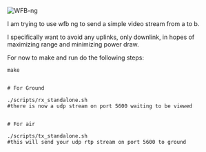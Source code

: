 ![WFB-ng](doc/logo-big.png)

I am trying to use wfb ng to send a simple video stream from a to b.

I specifically want to avoid any uplinks, only downlink, in hopes of maximizing range and minimizing power draw.

For now to make and run do the following steps:

```
make


# For Ground

./scripts/rx_standalone.sh
#there is now a udp stream on port 5600 waiting to be viewed


# For air

./scripts/tx_standalone.sh
#this will send your udp rtp stream on port 5600 to ground

```